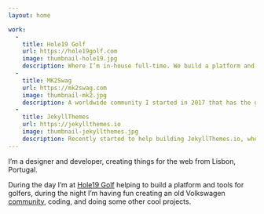 ```yaml
---
layout: home

work:
  -
    title: Hole19 Golf
    url: https://hole19golf.com
    image: thumbnail-hole19.jpg
    description: Where I’m in-house full-time. We build a platform and tools for golfers to get connect and improve their game.
  -
    title: MK2Swag
    url: https://mk2swag.com
    image: thumbnail-mk2.jpg
    description: A worldwide community I started in 2017 that has the goal of celebrating the passion around the second gen. Volkwsagen Golfs and Jettas.
  -
    title: JekyllThemes
    url: https://jekyllthemes.io
    image: thumbnail-jekyllthemes.jpg
    description: Recently started to help building JekyllThemes.io, where I’m designing and developing Jekyll themes. The first release was Made, and I’m working on the second at the moment.
---
```


I’m a designer and developer, creating things for the web from Lisbon, Portugal.

During the day I’m at [Hole19 Golf](https://hole19golf.com) helping to build a platform and tools for golfers, during the night I’m having fun creating an old Volkswagen [community](https://mk2swag.com), coding, and doing some other cool projects.